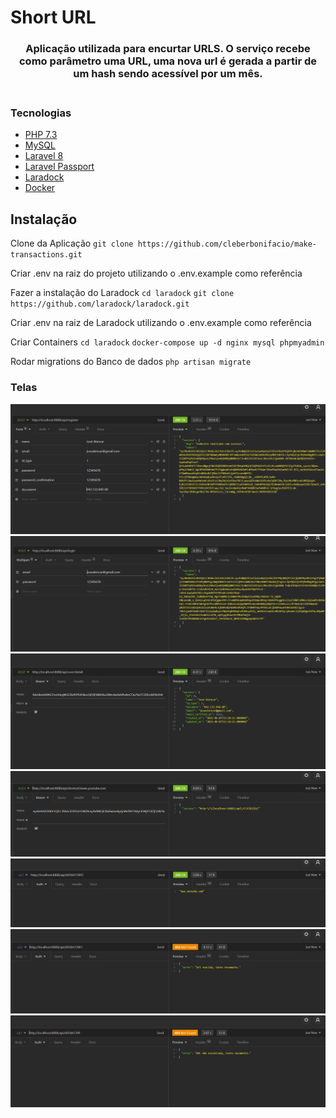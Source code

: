 # Short URL

<h3 align="center">
   Aplicação utilizada para encurtar URLS. O serviço recebe como parâmetro uma URL, uma nova url é gerada a partir de um hash sendo acessível por um mês.
   <br><br>
</h3>

### Tecnologias
-   [PHP 7.3](https://www.php.net/)
-   [MySQL](https://www.mysql.com/)
-   [Laravel 8](https://laravel.com/)
-   [Laravel Passport](https://laravel.com/docs/8.x/passport)
-   [Laradock](https://laradock.io/)
-   [Docker](https://www.docker.com/)


## Instalação

Clone da Aplicação
  `git clone https://github.com/cleberbonifacio/make-transactions.git`

Criar .env na raiz do projeto utilizando o .env.example como referência

Fazer a instalação do Laradock
  `cd laradock`
  `git clone https://github.com/laradock/laradock.git`
  
Criar .env na raiz de Laradock utilizando o .env.example como referência

Criar Containers
  `cd laradock`
  `docker-compose up -d nginx mysql phpmyadmin`

Rodar migrations do Banco de dados
  `php artisan migrate`

### Telas
  
  <img src="https://github.com/cleberbonifacio/shorturl/blob/main/prints/register.PNG">
  <img src="https://github.com/cleberbonifacio/shorturl/blob/main/prints/login.PNG">
  <img src="https://github.com/cleberbonifacio/shorturl/blob/main/prints/userDetail.PNG">
  <img src="https://github.com/cleberbonifacio/shorturl/blob/main/prints/cadastro.PNG">
  <img src="https://github.com/cleberbonifacio/shorturl/blob/main/prints/sucesso.PNG">
 <img src="https://github.com/cleberbonifacio/shorturl/blob/main/prints/vencida.PNG">
<img src="https://github.com/cleberbonifacio/shorturl/blob/main/prints/erro.PNG">
  
  


